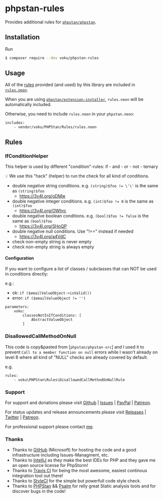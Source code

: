 # phpstan-rules

Provides additional rules for [`phpstan/phpstan`](https://github.com/phpstan/phpstan).

## Installation

Run

```sh
$ composer require --dev voku/phpstan-rules
```

## Usage

All of the [rules](https://github.com/voku/phpstan-rules#rules) provided (and used) by this library are included in [`rules.neon`](rules.neon).

When you are using [`phpstan/extension-installer`](https://github.com/phpstan/extension-installer), `rules.neon` will be automatically included.

Otherwise, you need to include `rules.neon` in your `phpstan.neon`:

```neon
includes:
	- vendor/voku/PHPStan/Rules/rules.neon
```

## Rules

### IfConditionHelper

This helper is used by different "condition"-rules: if - and - or - not - ternary

:bulb: We use this "hack" (helper) to run the check for all kind of conditions.

- double negative string conditions. e.g. `(string)$foo != \'\'` is the same as `(string)$foo`
  - https://3v4l.org/oDMie
- double negative integer conditions. e.g. `(int)$foo != 0` is the same as `(int)$foo`
  - https://3v4l.org/OWhrc
- double negative boolean conditions. e.g. `(bool)$foo != false` is the same as `(bool)$foo`
  - https://3v4l.org/SHoQP
- double negative null conditions. Use "!==" instead if needed
  - https://3v4l.org/a4VdC
- check non-empty string is never empty
- check non-empty string is always empty

#### Configuration

If you want to configure a list of classes / subclasses that can NOT be used in conditions directly:

e.g.:
- ok: `if ($emailValueObject->isValid())`
- error: `if ($emailValueObject != '')`

```neon
parameters:
    voku:
        classesNotInIfConditions: [
            AbstractValueObject
        ]
```

### DisallowedCallMethodOnNull

This code is copy&pasted from [`phpstan/phpstan-src`] and I used it to prevent `Call to a member function on null` errors while I wasn't already on level 8 where all kind of "NULL" checks are already covered by default.

e.g.
```neon
rules:
    - voku\PHPStan\Rules\DisallowedCallMethodOnNullRule
```

### Support

For support and donations please visit [Github](https://github.com/voku/phpstan-rules/) | [Issues](https://github.com/voku/phpstan-rules/issues) | [PayPal](https://paypal.me/moelleken) | [Patreon](https://www.patreon.com/voku).

For status updates and release announcements please visit [Releases](https://github.com/voku/phpstan-rules/releases) | [Twitter](https://twitter.com/suckup_de) | [Patreon](https://www.patreon.com/voku/posts).

For professional support please contact [me](https://about.me/voku).

### Thanks

- Thanks to [GitHub](https://github.com) (Microsoft) for hosting the code and a good infrastructure including Issues-Managment, etc.
- Thanks to [IntelliJ](https://www.jetbrains.com) as they make the best IDEs for PHP and they gave me an open source license for PhpStorm!
- Thanks to [Travis CI](https://travis-ci.com/) for being the most awesome, easiest continous integration tool out there!
- Thanks to [StyleCI](https://styleci.io/) for the simple but powerfull code style check.
- Thanks to [PHPStan](https://github.com/phpstan/phpstan) && [Psalm](https://github.com/vimeo/psalm) for relly great Static analysis tools and for discover bugs in the code!
